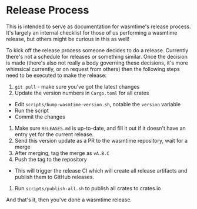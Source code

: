 # Release Process

This is intended to serve as documentation for wasmtime's release process. It's
largely an internal checklist for those of us performing a wasmtime release, but
others might be curious in this as well!

To kick off the release process someone decides to do a release. Currently
there's not a schedule for releases or something similar. Once the decision is
made (there's also not really a body governing these decisions, it's more
whimsical currently, or on request from others) then the following steps need to
be executed to make the release:

1. `git pull` - make sure you've got the latest changes
1. Update the version numbers in `Cargo.toml` for all crates
  * Edit `scripts/bump-wasmtime-version.sh`, notable the `version` variable
  * Run the script
  * Commit the changes
1. Make sure `RELEASES.md` is up-to-date, and fill it out if it doesn't have an
   entry yet for the current release.
1. Send this version update as a PR to the wasmtime repository, wait for a merge
1. After merging, tag the merge as `vA.B.C`
1. Push the tag to the repository
  * This will trigger the release CI which will create all release artifacts and
    publish them to GitHub releases.
1. Run `scripts/publish-all.sh` to publish all crates to crates.io

And that's it, then you've done a wasmtime release.
